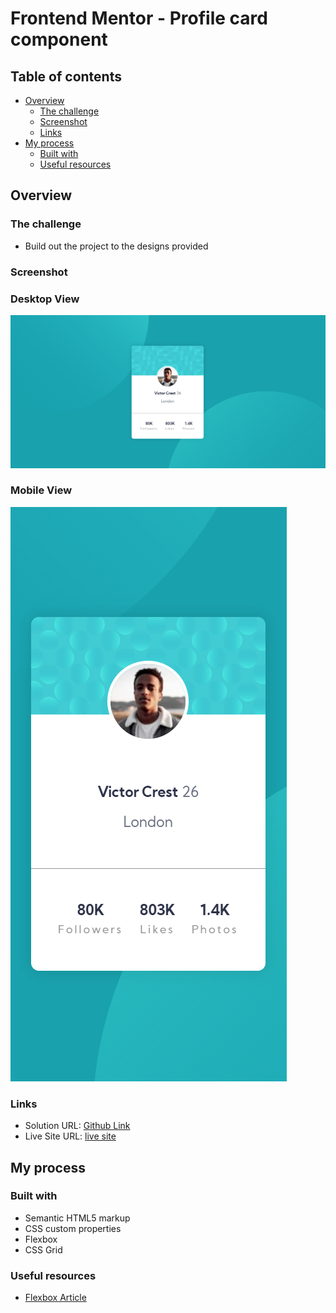 # Frontend Mentor - Profile card component

## Table of contents

- [Overview](#overview)
  - [The challenge](#the-challenge)
  - [Screenshot](#screenshot)
  - [Links](#links)
- [My process](#my-process)
  - [Built with](#built-with)
  - [Useful resources](#useful-resources)

## Overview

### The challenge

- Build out the project to the designs provided

### Screenshot

### Desktop View

![](./images/CaptureDesktopView.PNG)

### Mobile View

![](./images/CaptureMobileView.PNG)

### Links

- Solution URL: [Github Link](https://github.com/SaiPradeepti/Frontendmentor-Challenges/tree/main/01-profile-card-component-main)
- Live Site URL: [live site](https://profile-card-component-01.netlify.app/)

## My process

### Built with

- Semantic HTML5 markup
- CSS custom properties
- Flexbox
- CSS Grid

### Useful resources

- [Flexbox Article](https://css-tricks.com/snippets/css/a-guide-to-flexbox/)
